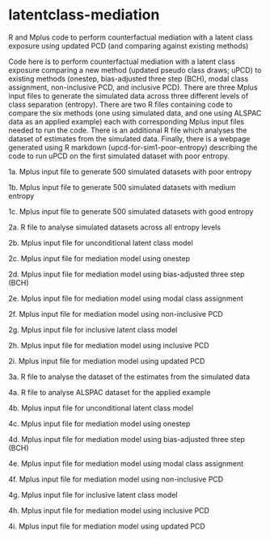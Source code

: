 # latentclass-mediation
R and Mplus code to perform counterfactual mediation with a latent class exposure using updated PCD (and comparing against existing methods)

Code here is to perform counterfactual mediation with a latent class exposure comparing a new method (updated pseudo class draws; uPCD) to existing methods (onestep, bias-adjusted three step (BCH), modal class assignment, non-inclusive PCD, and inclusive PCD). There are three Mplus input files to generate the simulated data across three different levels of class separation (entropy). There are two R files containing code to compare the six methods (one using simulated data, and one using ALSPAC data as an applied example) each with corresponding Mplus input files needed to run the code. There is an additional R file which analyses the dataset of estimates from the simulated data. Finally, there is a webpage generated using R markdown (upcd-for-sim1-poor-entropy) describing the code to run uPCD on the first simulated dataset with poor entropy.

1a. Mplus input file to generate 500 simulated datasets with poor entropy

1b. Mplus input file to generate 500 simulated datasets with medium entropy

1c. Mplus input file to generate 500 simulated datasets with good entropy

2a. R file to analyse simulated datasets across all entropy levels

2b. Mplus input file for unconditional latent class model

2c. Mplus input file for mediation model using onestep

2d. Mplus input file for mediation model using bias-adjusted three step (BCH)

2e. Mplus input file for mediation model using modal class assignment

2f. Mplus input file for mediation model using non-inclusive PCD

2g. Mplus input file for inclusive latent class model

2h. Mplus input file for mediation model using inclusive PCD

2i. Mplus input file for mediation model using updated PCD

3a. R file to analyse the dataset of the estimates from the simulated data

4a. R file to analyse ALSPAC dataset for the applied example

4b. Mplus input file for unconditional latent class model

4c. Mplus input file for mediation model using onestep

4d. Mplus input file for mediation model using bias-adjusted three step (BCH)

4e. Mplus input file for mediation model using modal class assignment

4f. Mplus input file for mediation model using non-inclusive PCD

4g. Mplus input file for inclusive latent class model

4h. Mplus input file for mediation model using inclusive PCD

4i. Mplus input file for mediation model using updated PCD
